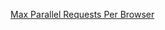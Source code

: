 [Max Parallel Requests Per Browser](https://stackoverflow.com/questions/985431/max-parallel-http-connections-in-a-browser)

